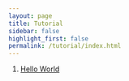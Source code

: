 ```yaml
---
layout: page
title: Tutorial
sidebar: false
highlight_first: false
permalink: /tutorial/index.html
---
```


 1. [Hello World](00_hello_world)
